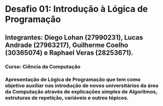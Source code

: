 <h1>Desafio 01: Introdução à Lógica de Programação</h1>
<h2>Integrantes: Diego Lohan (27990231), Lucas Andrade (27963217), Guilherme Coelho (30365074) e Raphael Veras (28253671).</h2>
<h3>Curso: Ciência da Computação</h3>
<h3>Apresentação de Lógica de Programação que tem como objetivo auxiliar nas introdução de novos universitários da área da Computação através de explicações simples de Algoritmos, estruturas de repetição, variáveis e outros tópicos.</h3>
